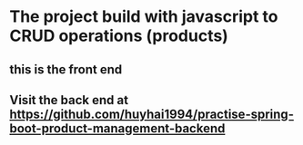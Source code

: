 # The project build with javascript to CRUD operations (products)
## this is the front end 
## Visit the back end at https://github.com/huyhai1994/practise-spring-boot-product-management-backend

